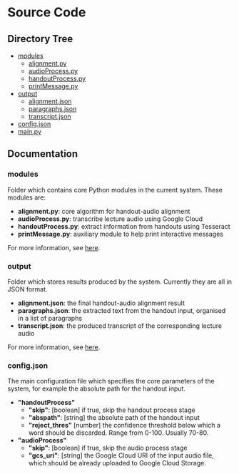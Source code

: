 # Source Code

## Directory Tree

* [modules](./modules)
    * [alignment.py](./modules/alignment.py)
    * [audioProcess.py](./modules/audioProcess.py)
    * [handoutProcess.py](./modules/handoutProcess.py)
    * [printMessage.py](./modules/printMessage.py)
* [output](./output)
    * [alignment.json](./output/alignment.json)
    * [paragraphs.json](./output/paragraphs.json)
    * [transcript.json](./output/transcript.json)
* [config.json](./config.json)
* [main.py](./main.py)

## Documentation

### modules

Folder which contains core Python modules in the current system. These modules are:

* **alignment.py**: core algorithm for handout-audio alignment
* **audioProcess.py**: transcribe lecture audio using Google Cloud
* **handoutProcess.py**: extract information from handouts using Tesseract
* **printMessage.py**: auxiliary module to help print interactive messages

For more information, see [here](./modules).

### output

Folder which stores results produced by the system. Currently they are all in JSON format.

* **alignment.json**: the final handout-audio alignment result
* **paragraphs.json**: the extracted text from the handout input, organised in a list of paragraphs
* **transcript.json**: the produced transcript of the corresponding lecture audio

For more information, see [here](./output).

### config.json

The main configuration file which specifies the core parameters of the system, for example the absolute path for the handout input.

* **"handoutProcess"**
    * **"skip"**: [boolean] if true, skip the handout process stage
    * **"abspath"**: [string] the absolute path of the handout input
    * **"reject_thres"** [number] the confidence threshold below which a word should be discarded. Range from 0-100. Usually 70-80.
* **"audioProcess"**
    * **"skip"**: [boolean] if true, skip the audio process stage
    * **"gcs_uri"**: [string] the Google Cloud URI of the input audio file, which should be already uploaded to Google Cloud Storage. 